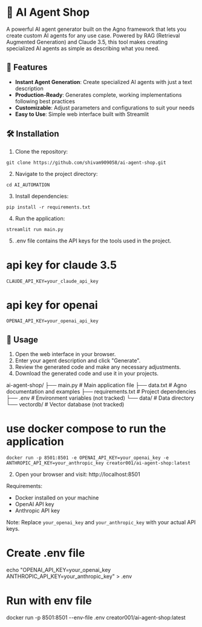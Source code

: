 # 🤖 AI Agent Shop

A powerful AI agent generator built on the Agno framework that lets you create custom AI agents for any use case. Powered by RAG (Retrieval Augmented Generation) and Claude 3.5, this tool makes creating specialized AI agents as simple as describing what you need.

## 🌟 Features

- **Instant Agent Generation**: Create specialized AI agents with just a text description
- **Production-Ready**: Generates complete, working implementations following best practices
- **Customizable**: Adjust parameters and configurations to suit your needs
- **Easy to Use**: Simple web interface built with Streamlit

## 🛠️ Installation

1. Clone the repository:
```
git clone https://github.com/shivam909058/ai-agent-shop.git
```

2. Navigate to the project directory:
```
cd AI_AUTOMATION
```

3. Install dependencies:
```
pip install -r requirements.txt
```

4. Run the application:
```
streamlit run main.py
```

5. .env file contains the API keys for the tools used in the project.
# api key for claude 3.5
```
CLAUDE_API_KEY=your_claude_api_key
```
# api key for openai
```
OPENAI_API_KEY=your_openai_api_key
```

## 📖 Usage

1. Open the web interface in your browser.
2. Enter your agent description and click "Generate".
3. Review the generated code and make any necessary adjustments.
4. Download the generated code and use it in your projects.

ai-agent-shop/
├── main.py # Main application file
├── data.txt # Agno documentation and examples
├── requirements.txt # Project dependencies
├── .env # Environment variables (not tracked)
└── data/ # Data directory
└── vectordb/ # Vector database (not tracked)

# use docker compose to run the application
```
docker run -p 8501:8501 -e OPENAI_API_KEY=your_openai_key -e ANTHROPIC_API_KEY=your_anthropic_key creator001/ai-agent-shop:latest
```

2. Open your browser and visit: http://localhost:8501

Requirements:
- Docker installed on your machine
- OpenAI API key
- Anthropic API key

Note: Replace `your_openai_key` and `your_anthropic_key` with your actual API keys.

# Create .env file
echo "OPENAI_API_KEY=your_openai_key
ANTHROPIC_API_KEY=your_anthropic_key" > .env

# Run with env file
docker run -p 8501:8501 --env-file .env creator001/ai-agent-shop:latest
